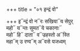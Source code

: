 +++
title = "०१ इन्द्रं वो"

+++
इ᳓न्द्रं वो न᳓रः सखिया᳓य सेपुर्  
महो᳓ य᳓न्तः सुमत᳓ये चकानाः᳓  
महो᳓ हि᳓ दाता᳓ व᳓ज्रहस्तो अ᳓स्ति  
महा᳓म् उ रण्व᳓म् अ᳓वसे यजध्वम्